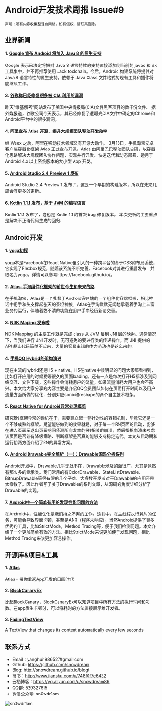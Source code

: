 # Android开发技术周报 Issue#9

    声明：所有内容收集整理自网络。如有侵权，请联系删除。

## 业界新闻
#### 1. [Google 宣布 Android 将加入 Java 8 的原生支持](https://www.oschina.net/news/82929/future-of-java-8-language-feature)
Google 表示已决定将把对 Java 8 语言特性的支持直接添加到当前的 javac 和 dx 工具集中，并不再推荐使用 Jack toolchain。今后，Android 构建系统将提供对 Java 8 语言特性的原生支持。依赖于 Java Class 文件格式的现有工具和插件将能继续工作。

#### 3. [谷歌称已经修复很多被 CIA 利用的漏洞](https://www.oschina.net/news/82702/google-announce-fixed-bug-cia-attacked)
昨天“维基解密”网站发布了美国中央情报局(CIA)文件黑客项目的数千份文件。 据外媒报道，谷歌公司今天表示，其已经修复了遭曝光CIA文件中确定的Chrome和Android平台中的很多漏洞。

#### 4. [阿里宣布 Atlas 开源，提升大规模团队移动开发效率](https://www.oschina.net/news/82821/alibaba-opensource-atlas)
继 Weex 之后，阿里在移动技术领域又有开源大动作。
3月13日，手机淘宝安卓客户端容器化框架 Atlas 正式宣布开源。Atlas 由阿里巴巴移动团队自研，以容器化思路解决大规模团队协作问题，实现并行开发、快速迭代和动态部署，适用于 Android 4.x 以上系统版本的大小型 App 开发。

#### 5. [Android Studio 2.4 Preview 1 发布](https://www.oschina.net/news/82889/android-studio-2-4-preview1)
Android Studio 2.4 Preview 1 发布了，这是一个早期的构建版本，所以在未来几周会有更多的更新。

#### 6. [Kotlin 1.1.1 发布，基于 JVM 的编程语言](https://www.oschina.net/news/82883/kotlin-1-1-1-is-out)
Kotlin 1.1.1 发布了，这也是 Kotlin 1.1 的首次 bug 修复版本。
本次更新的主要重点是解决不正确代码生成的回归.

## Android开发
#### 1. [yoga初探](http://t.cn/R6v9Kxq)
yoga本是Facebook在React Native里引入的一种跨平台的基于CSS的布局系统，它实现了Flexbox规范，随着该系统不断完善，Facebook对其进行重启发布，并取名为yoga。详情可以参考https://facebook.github.io/。

#### 2. [Atlas-手淘组件化框架的前世今生和未来的路](http://t.cn/R6vCL8w)
在手机淘宝，Atlas是一个扎根于Android客户端的一个组件化容器框架，相比神话中用手和头支撑起苍天的泰坦神族，Atlas在手淘默默无闻地承载着手淘上丰富业务的运行，伴随着数不清的功能在用户手中经历新老交替。

#### 3. [NDK Maping 发布啦](http://t.cn/R6vCKqx)
NDK Mapping 的主要工作就是完成 class 从 JVM 层到 JNI 层的映射。通常情况下，当我们进行 JNI 开发时，无可避免的要进行类的传递操作，而 JNI 提供的 API 却让代码简单不起来，大量的容易出错的体力劳动也是这么来的。

#### 4. [手机QQ Hybrid的架构演进](http://mp.weixin.qq.com/s/J_7uiET3p7MfJTq5m59AUw)
现在主流的hybrid还是H5 + native。H5在native中很明显的问题大家都看得到，比如打开应用的时候要等很久的页面loading。还有一点是每次打开H5都涉及到网络交互、文件下载，这些操作会消耗用户的流量，如果流量消耗大用户也会不高兴。本文给大家分享的内容主要是介绍QQ会员团队如何在页面打开时间以及用户流量方面所做的优化，分别对应sonic和reshape的两个自主技术框架。

#### 5. [React Native for Android异常处理概览](http://mp.weixin.qq.com/s/aWuenpGOKug4fovT5uKXTQ)
研究RN框架异常的动机在于，需要建立起一套针对性的容错机制，毕竟它还是一个不够成熟的框架。期望能够做到的效果就是，对于每一个RN页面的启动，能够在进入页面至退出页面期间侦测所有发生的RN相关的崩溃，然后根据崩溃来考虑该页面是否该有降级策略、判断框架是否真的能够支持稳定迭代。本文从启动期和运行期两方面介绍了RN的异常方案。

#### 6. [Android Drawable完全解析（一）：Drawable源码分析系列](http://www.jianshu.com/p/c56b762210f2)
Android开发中，Drawable几乎无处不在，Drawable涉及的面很广，尤其是竟然有那么多的继承类。我们常用的有ColorDrawable、StateListDrawable、BitmapDrawable等很有限的几个子类，大多数开发者对于Drawable的应用还是太零散了。因此作者写了关于Drawable的系列文章，从源码的角度详细分析了Drawable的实现。

#### 7. [Android中一个简单有用的发现性能问题的方法](http://droidyue.com/blog/2017/03/13/a-small-trick-to-detect-time-consuming-task/)
在Android中，性能优化是我们持之不懈的工作。这其中，在主线程执行耗时的任务，可能会导致界面卡顿，甚至是ANR（程序未响应）。当然Android提供了很多优秀的工具，比如StrictMode，Method Tracing等，便于我们检测问题。本文介绍了一个更加简单有效的方法。相比StrictMode来说更加便于发现问题，相比Method Tracing来说更加容易操作。

## 开源库&项目&工具
#### 1. [Atlas](http://atlas.taobao.org)
Atlas - 带你重返App开发的田园时代

#### 2. [BlockCanaryEx](https://github.com/lqcandqq13/BlockCanaryEx)
比起BlockCanary，BlockCanaryEx可以知道项目中所有方法的执行时间和次数。在app发生卡顿时，可以将耗时的方法直接展示给开发者。

#### 3. [FadingTextView](https://github.com/rosenpin/FadingTextView)
A TextView that changes its content automatically every few seconds


## 联系方式
* Email：yanghui1986527#gmail.com
* Github: https://github.com/snowdream
* Blog: http://snowdream.github.io/blog/
* 简书：http://www.jianshu.com/u/748f0f7e6432
* 云栖博客：https://yq.aliyun.com/u/snowdream86 
* QQ群: 529327615     
* 微信公众号:  sn0wdr1am    

![sn0wdr1am](https://static.dingtalk.com/media/lADOmAwFCs0BAs0BAg_258_258.jpg)

